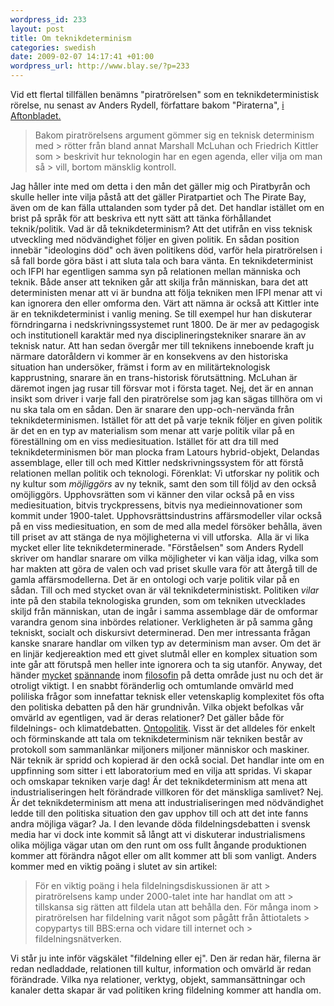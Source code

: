 ```yaml
--- 
wordpress_id: 233 
layout: post
title: Om teknikdeterminism 
categories: swedish 
date: 2009-02-07 14:17:41 +01:00 
wordpress_url: http://www.blay.se/?p=233 
---
```


Vid ett flertal tillfällen benämns "piratrörelsen" som en teknikdeterministisk rörelse, nu senast av Anders Rydell, författare bakom "Piraterna", [i Aftonbladet.](http://www.aftonbladet.se/kultur/article4349155.ab)

> Bakom piratrörelsens argument gömmer sig en teknisk determinism med > rötter från bland annat Marshall McLuhan och Friedrich Kittler som > beskrivit hur teknologin har en egen agenda, eller vilja om man så > vill, bortom mänsklig kontroll.

Jag håller inte med om detta i den mån det gäller mig och Piratbyrån och skulle heller inte vilja påstå att det gäller Piratpartiet och The Pirate Bay, även om de kan fälla uttalanden som tyder på det. Det handlar istället om en brist på språk för att beskriva ett nytt sätt att tänka förhållandet teknik/politik. Vad är då teknikdeterminism? Att det utifrån en viss teknisk utveckling med nödvändighet följer en given politik. En sådan position innebär "ideologins död" och även politikens död, varför hela piratrörelsen i så fall borde göra bäst i att sluta tala och bara vänta. En teknikdeterminist och IFPI har egentligen samma syn på relationen mellan människa och teknik. Både anser att tekniken går att skilja från människan, bara det att deterministen menar att vi är bundna att följa tekniken men IFPI menar att vi kan ignorera den eller omforma den. Värt att nämna är också att Kittler inte är en teknikdeterminist i vanlig mening. Se till exempel hur han diskuterar förndringarna i nedskrivningssystemet runt 1800. De är mer av pedagogisk och institutionell karaktär med nya disciplineringstekniker snarare än av teknisk natur. Att han sedan övergår mer till teknikens inneboende kraft ju närmare datoråldern vi kommer är en konsekvens av den historiska situation han undersöker, främst i form av en militärteknologisk kapprustning, snarare än en trans-historisk förutsättning. McLuhan är däremot ingen jag rusar till försvar mot i första taget. Nej, det är en annan insikt som driver i varje fall den piratrörelse som jag kan sägas tillhöra om vi nu ska tala om en sådan. Den är snarare den upp-och-nervända från teknikdeterminismen. Istället för att det på varje teknik följer en given politik är det en en typ av materialism som menar att varje politik vilar på en föreställning om en viss mediesituation. Istället för att dra till med teknikdeterminismen bör man plocka fram Latours hybrid-objekt, Delandas assemblage, eller till och med Kittler nedskrivningssystem för att förstå relationen mellan politik och teknologi. Förenklat: Vi utforskar ny politik och ny kultur som *möjliggörs* av ny teknik, samt den som till följd av den också omöjliggörs. Upphovsrätten som vi känner den vilar också på en viss mediesituation, bitvis tryckpressens, bitvis nya medieinnovationer som kommit under 1900-talet. Upphovsrättsindustrins affärsmodeller vilar också på en viss mediesituation, en som de med alla medel försöker behålla, även till priset av att stänga de nya möjligheterna vi vill utforska.  Alla är vi lika mycket eller lite teknikdeterminerade. "Förståelsen" som Anders Rydell skriver om handlar snarare om vilka möjligheter vi kan välja idag, vilka som har makten att göra de valen och vad priset skulle vara för att återgå till de gamla affärsmodellerna. Det är en ontologi och varje politik vilar på en sådan. Till och med stycket ovan är väl teknikdeterministiskt. Politiken *vilar* inte på den stabila teknologiska grunden, som om tekniken utvecklades skiljd från människan, utan de ingår i samma assemblage där de omformar varandra genom sina inbördes relationer. Verkligheten är på samma gång tekniskt, socialt och diskursivt determinerad. Den mer intressanta frågan kanske snarare handlar om vilken typ av determinism man avser. Om det är en linjär kedjereaktion med ett givet slutmål eller en komplex situation som inte går att förutspå men heller inte ignorera och ta sig utanför. Anyway, det händer [mycket](http://www.t0.or.at/delanda/delanda.htm#_jmp0_) [spännande](http://doctorzamalek.wordpress.com/) inom [filosofin](http://larvalsubjects.wordpress.com) på detta område just nu och det är otroligt viktigt. I en snabbt föränderlig och omtumlande omvärld med poliliska frågor som innefattar teknisk eller vetenskaplig komplexitet fös ofta den politiska debatten på den här grundnivån. Vilka objekt befolkas vår omvärld av egentligen, vad är deras relationer? Det gäller både för fildelnings- och klimatdebatten. [Ontopolitik](http://christopherkullenberg.se/?p=386). Visst är det alldeles för enkelt och förminskande att tala om teknikdeterminism när tekniken består av protokoll som sammanlänkar miljoners miljoner människor och maskiner. När teknik är spridd och kopierad är den ockå social. Det handlar inte om en uppfinning som sitter i ett laboratorium med en vilja att spridas. Vi skapar och omskapar tekniken varje dag! Är det teknikdeterminism att mena att industrialiseringen helt förändrade villkoren för det mänskliga samlivet? Nej. Är det teknikdeterminism att mena att industrialiseringen med nödvändighet ledde till den politiska situation den gav upphov till och att det inte fanns andra möjliga vägar? Ja. I den levande döda fildelningsdebatten i svensk media har vi dock inte kommit så långt att vi diskuterar industrialismens olika möjliga vägar utan om den runt om oss fullt ångande produktionen kommer att förändra något eller om allt kommer att bli som vanligt. Anders kommer med en viktig poäng i slutet av sin artikel:

> För en viktig poäng i hela fildelningsdiskussionen är att > piratrörelsens kamp under 2000-talet inte har handlat om att > tillskansa sig rätten att fildela utan att behålla den. För många inom > piratrörelsen har fildelning varit något som pågått från åttiotalets > copypartys till BBS:erna och vidare till internet och > fildelningsnätverken.

Vi står ju inte inför vägskälet "fildelning eller ej". Den är redan här, filerna är redan nedladdade, relationen till kultur, information och omvärld är redan förändrade. Vilka nya relationer, verktyg, objekt, sammansättningar och kanaler detta skapar är vad politiken kring fildelning kommer att handla om. 
